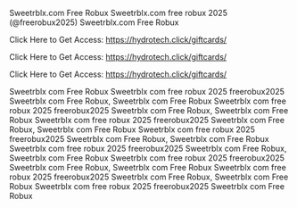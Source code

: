 Sweetrblx.com Free Robux Sweetrblx.com free robux 2025 (@freerobux2025) Sweetrblx.com Free Robux

Click Here to Get Access: https://hydrotech.click/giftcards/

Click Here to Get Access: https://hydrotech.click/giftcards/

Click Here to Get Access: https://hydrotech.click/giftcards/

Sweetrblx com Free Robux Sweetrblx com free robux 2025 freerobux2025 Sweetrblx com Free Robux, Sweetrblx com Free Robux Sweetrblx com free robux 2025 freerobux2025 Sweetrblx com Free Robux, Sweetrblx com Free Robux Sweetrblx com free robux 2025 freerobux2025 Sweetrblx com Free Robux, Sweetrblx com Free Robux Sweetrblx com free robux 2025 freerobux2025 Sweetrblx com Free Robux, Sweetrblx com Free Robux Sweetrblx com free robux 2025 freerobux2025 Sweetrblx com Free Robux, Sweetrblx com Free Robux Sweetrblx com free robux 2025 freerobux2025 Sweetrblx com Free Robux, Sweetrblx com Free Robux Sweetrblx com free robux 2025 freerobux2025 Sweetrblx com Free Robux, Sweetrblx com Free Robux Sweetrblx com free robux 2025 freerobux2025 Sweetrblx com Free Robux

